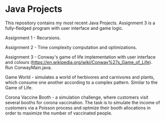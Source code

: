 # Java Projects

This repository contains my most recent Java Projects. Assignment 3 is a fully-fledged program with user interface and game logic.


Assignment 1 - Recursions.

Assignment 2 - Time complexity computation and optimizations.

Assignment 3 - Conway's game of life implementation with user interface and colours (https://en.wikipedia.org/wiki/Conway%27s_Game_of_Life). Run ConwayMain.java.

Game World - simulates a world of herbivores and carnivores and plants, which consume one another according to a complex pattern. Similar to the Game of Life.

Corona Vaccine Booth - a simulation challenge, where customers visit several booths for corona vaccination. The task is to simulate the income of customers via a Poisson process and optmize their booth allocations in order to maximize the number of vaccinated people.


